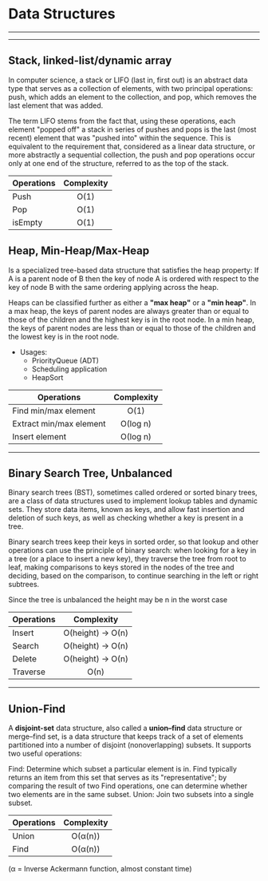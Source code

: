 Data Structures
====================
-------
-------

Stack, linked-list/dynamic array
---------------------

In computer science, a stack or LIFO (last in, first out) is an abstract data type that serves as a collection of elements, with two principal operations: push, which adds an element to the collection, and pop, which removes the last element that was added.

The term LIFO stems from the fact that, using these operations, each element "popped off" a stack in series of pushes and pops is the last (most recent) element that was "pushed into" within the sequence. This is equivalent to the requirement that, considered as a linear data structure, or more abstractly a sequential collection, the push and pop operations occur only at one end of the structure, referred to as the top of the stack.


|Operations | Complexity |
|----------|:-------------:|
| Push 		|  О(1)	 |
| Pop 		|  О(1)	 |
| isEmpty 	|  О(1)  |

Heap, Min-Heap/Max-Heap
---------------------

Is a specialized tree-based data structure that satisfies the heap property: If A is a parent node of B then the key of node A is ordered with respect to the key of node B with the same ordering applying across the heap.

 Heaps can be classified further as either a **"max heap"** or a **"min heap"**. In a max heap, the keys of parent nodes are always greater than or equal to those of the children and the highest key is in the root node. In a min heap, the keys of parent nodes are less than or equal to those of the children and the lowest key is in the root node. 

- Usages:
  * PriorityQueue (ADT)
  * Scheduling application
  * HeapSort

|Operations | Complexity |
|----------|:-------------:|
| Find min/max element |  О(1)  |
| Extract min/max element |    О(log n)    |
| Insert element | О(log n)  |
 
 ----

Binary Search Tree, Unbalanced
---------------------

Binary search trees (BST), sometimes called ordered or sorted binary trees, are a class of data structures used to implement lookup tables and dynamic sets. They store data items, known as keys, and allow fast insertion and deletion of such keys, as well as checking whether a key is present in a tree.

Binary search trees keep their keys in sorted order, so that lookup and other operations can use the principle of binary search: when looking for a key in a tree (or a place to insert a new key), they traverse the tree from root to leaf, making comparisons to keys stored in the nodes of the tree and deciding, based on the comparison, to continue searching in the left or right subtrees.

Since the tree is unbalanced the height may be n in the worst case

|Operations | Complexity |
|----------|:-------------:|
| Insert |  О(height) -> О(n)  |
| Search  |  О(height) -> О(n)  |
| Delete | О(height) -> О(n)  |
| Traverse | О(n) |

 ----
 
 Union-Find
---------------------

A **disjoint-set** data structure, also called a **union–find** data structure or merge–find set, is a data structure that keeps track of a set of elements partitioned into a number of disjoint (nonoverlapping) subsets. It supports two useful operations:

Find: Determine which subset a particular element is in. Find typically returns an item from this set that serves as its "representative"; by comparing the result of two Find operations, one can determine whether two elements are in the same subset.
Union: Join two subsets into a single subset.

|Operations | Complexity |
|----------|:-------------:|
| Union |  O(α(n)) |
| Find  |  O(α(n))  |

(α = Inverse Ackermann function, almost constant time)